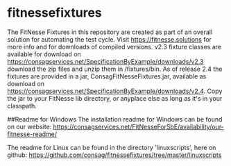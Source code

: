 # fitnessefixtures
The FitNesse Fixtures in this repository are created as part of an overall solution for automating the test cycle.
Visit https://fitnesse.solutions for more info and for downloads of compiled versions.
v2.3 fixture classes are available for download on https://consagservices.net/SpecificationByExample/downloads/v2.3
download the zip files and unzip them in <installdir>/fixtures/bin.
As of release 2.4 the fixtures are provided in a jar, ConsagFitNesseFixtures.jar, available as download on https://consagservices.net/SpecificationByExample/downloads/v2.4.
Copy the jar to your FitNesse lib directory, or anyplace else as long as it's in your classpath.

##Readme for Windows
The installation readme for Windows can be found on our website: 
https://consagservices.net/FitNesseForSbE/availability/our-fitnesse-readme/

The readme for Linux can be found in the directory 'linuxscripts', here on github: https://github.com/consag/fitnessefixtures/tree/master/linuxscripts



